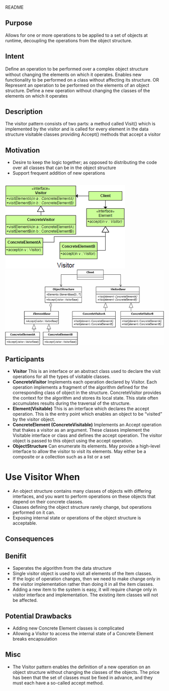 README

## Purpose

Allows for one or more operations to be applied to a set of objects at runtime, decoupling the operations from the object structure.

## Intent ##

Deﬁne an operation to be performed over a complex object structure without changing the elements on which it operates.	Enables new functionality to be performed on a class without affecting its structure.
OR
Represent an operation to be performed on the elements of an object structure.
Define a new operation without changing the classes of the elements on which it operates

## Description ##

The visitor pattern consists of two parts:
a method called Visit() which is implemented by the visitor and is called for every element in the data structure
visitable classes providing Accept() methods that accept a visitor

## Motivation ##

+	Desire to keep the logic together; as opposed to distributing the code over all classes that can be in the object structure
+	Support frequent addition of new operations

##

![alt text](./Images/Visitor-1.md.png "Visitor")
![alt text](./Images/Visitor-2.md.png "Visitor")

## Participants ##

+	**Visitor**
		This is an interface or an abstract class used to declare the visit operations for all the types of visitable classes.
+	**ConcreteVisitor**
		Implements each operation declared by Visitor. Each operation implements a fragment of the algorithm defined for the corresponding class of object in the structure. ConcreteVisitor provides the context for the algorithm and stores its local state. This state often accumulates results during the traversal of the structure.
+	**Element(Visitable)**
		This is an interface which declares the accept operation. This is the entry point which enables an object to be “visited” by the visitor object.
+	**ConcreteElement (ConcreteVisitable)**
		Implements an Accept operation that thakes a visitor as an argument. These classes implement the Visitable interface or class and defines the accept operation. The visitor object is passed to this object using the accept operation.
+	**ObjectStructure**
		Can enumerate its elements.
		May provide a high-level interface to allow the visitor to visit its elements.
		May either be a composite or a collection such as a list or a set

# Use Visitor When ##

+	An object structure contains many classes of objects with differing interfaces, and you want to perform operations on these
objects that depend on their concrete classes.
+	Classes defining the object structure rarely change, but operations performed on it can.
+	Exposing internal state or operations of the object structure is acceptable.

## Consequences ##

## Benifit
+	Saperates the algorithm from the data structure
+	Single visitor object is used to visit all elements of the Item classes.
+	If the logic of operation changes, then we need to make change only in the visitor implementation rather than doing it in all the item classes.
+	Adding a new item to the system is easy, it will require change only in visitor interface and implementation. The existing item classes will not be affected.

## Potential Drawbacks
+	Adding new Concrete Element classes is complicated
+	Allowing a Visitor to access the internal state of a Concrete Element breaks encapsulation

## Misc
+	The Visitor pattern enables the definition of a new operation on an object structure without changing the classes of the objects. The price has been that the set of classes must be fixed in advance, and they must each have a so-called accept method.
